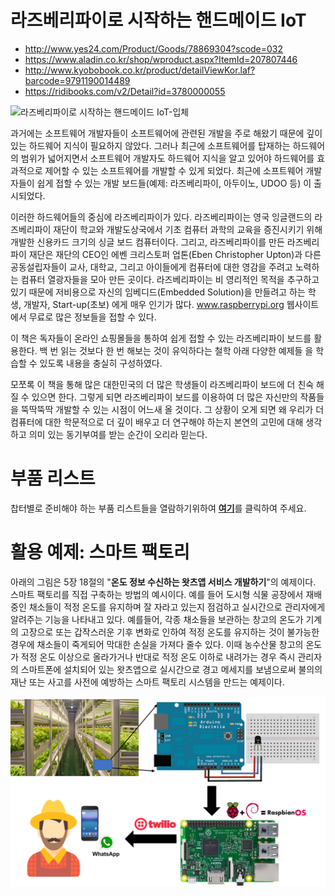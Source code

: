 # 라즈베리파이로 시작하는 핸드메이드 IoT

* http://www.yes24.com/Product/Goods/78869304?scode=032
* https://www.aladin.co.kr/shop/wproduct.aspx?ItemId=207807446
* http://www.kyobobook.co.kr/product/detailViewKor.laf?barcode=9791190014489
* https://ridibooks.com/v2/Detail?id=3780000055


![라즈베리파이로 시작하는 핸드메이드 IoT-입체](https://user-images.githubusercontent.com/21074282/65301685-7af4c000-dbb3-11e9-9dae-9748cc7cefa4.jpg)

과거에는 소프트웨어 개발자들이 소프트웨어에 관련된 개발을 주로 해왔기 때문에 깊이 있는 하드웨어 지식이 필요하지 않았다. 그러나 최근에 소프트웨어를 탑재하는 하드웨어의 범위가 넓어지면서 소프트웨어 개발자도 하드웨어 지식을 알고 있어야 하드웨어를 효과적으로 제어할 수 있는 소프트웨어를 개발할 수 있게 되었다. 최근에 소프트웨어 개발자들이 쉽게 접할 수 있는 개발 보드들(예제: 라즈베리파이, 아두이노, UDOO 등) 이 출시되었다. 

이러한 하드웨어들의 중심에 라즈베리파이가 있다. 라즈베리파이는 영국 잉글랜드의 라즈베리파이 재단이 학교와 개발도상국에서 기초 컴퓨터 과학의 교육을 증진시키기 위해 개발한 신용카드 크기의 싱글 보드 컴퓨터이다. 그리고, 라즈베리파이를 만든 라즈베리파이 재단은 재단의 CEO인 에벤 크리스토퍼 업톤(Eben Christopher Upton)과 다른 공동설립자들이 교사, 대학교, 그리고 아이들에게 컴퓨터에 대한 영감을 주려고 노력하는 컴퓨터 열광자들을 모아 만든 곳이다. 라즈베리파이는 비 영리적인 목적을 추구하고 있기 때문에 저비용으로 자신의 임베디드(Embedded Solution)을 만들려고 하는 학생, 개발자, Start-up(초보) 에게 매우 인기가 많다. www.raspberrypi.org 웹사이트에서 무료로 많은 정보들을 접할 수 있다. 

이 책은 독자들이 온라인 쇼핑몰들을 통하여 쉽게 접할 수 있는 라즈베리파이 보드를 활용한다. 백 번 읽는 것보다 한 번 해보는 것이 유익하다는 철학 아래 다양한 예제들 을 학습할 수 있도록 내용을 충실히 구성하였다.

모쪼록 이 책을 통해 많은 대한민국의 더 많은 학생들이 라즈베리파이 보드에 더 친숙 해질 수 있으면 한다. 그렇게 되면 라즈베리파이 보드를 이용하여 더 많은 자신만의 작품들을 뚝딱뚝딱 개발할 수 있는 시점이 어느새 올 것이다. 그 상황이 오게 되면 왜 우리가 더 컴퓨터에 대한 학문적으로 더 깊이 배우고 더 연구해야 하는지 본연의 고민에 대해 생각하고 의미 있는 동기부여를 받는 순간이 오리라 믿는다.


# 부품 리스트
찹터별로 준비해야 하는 부품 리스트들을 열람하기위하여 [**여기**](accessory-list.md)를 클릭하여 주세요.

# 활용 예제: 스마트 팩토리
아래의 그림은 5장 18절의 "**온도 정보 수신하는 왓츠앱 서비스 개발하기**"의 예제이다. 스마트 팩토리를 직접 구축하는 방법의 예시이다. 예를 들어 도시형 식물 공장에서 재배중인 채소들이 적정 온도를 유지하며 잘 자라고 있는지 점검하고 실시간으로 관리자에게 알려주는 기능을 나타내고 있다. 예를들어, 각종 채소들을 보관하는 창고의 온도가 기계의 고장으로 또는 갑작스러운 기후 변화로 인하여 적정 온도를 유지하는 것이 불가능한 경우에 채소들이 죽게되어 막대한 손실을 가져다 줄수 있다. 이때 농수산물 창고의 온도가 적정 온도 이상으로 올라가거나 반대로 적정 온도 이하로 내려가는 경우 즉시 관리자의 스마트폰에 설치되어 있는 왓츠앱으로 실시간으로 경고 메세지를 보냄으로써 불의의 재난 또는 사고를 사전에 예방하는 스마트 팩토리 시스템을 만드는 예제이다. 

![IoT Proejct with RPi3](rpi3-proejct-example.png)
